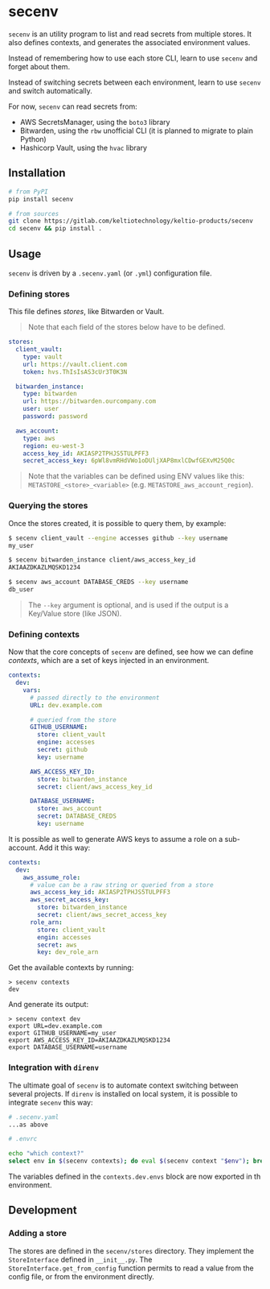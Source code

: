 # secenv

`secenv` is an utility program to list and read secrets from multiple stores.
It also defines contexts, and generates the associated environment values.

Instead of remembering how to use each store CLI, learn to use `secenv` and forget about them.

Instead of switching secrets between each environment, learn to use `secenv` and switch automatically.

For now, `secenv` can read secrets from:

- AWS SecretsManager, using the `boto3` library
- Bitwarden, using the `rbw` unofficial CLI (it is planned to migrate to plain Python)
- Hashicorp Vault, using the `hvac` library


## Installation

```sh
# from PyPI
pip install secenv

# from sources
git clone https://gitlab.com/keltiotechnology/keltio-products/secenv
cd secenv && pip install .
```

## Usage

`secenv` is driven by a `.secenv.yaml` (or `.yml`) configuration file.


### Defining stores

This file defines *stores*, like Bitwarden or Vault.

> Note that each field of the stores below have to be defined.

```yaml
stores:
  client_vault:
    type: vault
    url: https://vault.client.com
    token: hvs.ThIsIsAS3cUr3T0K3N

  bitwarden_instance:
    type: bitwarden
    url: https://bitwarden.ourcompany.com
    user: user
    password: password

  aws_account:
    type: aws
    region: eu-west-3
    access_key_id: AKIASP2TPHJS5TULPFF3
    secret_access_key: 6pWl8vmRHdVWo1oDUljXAP8mxlCDwfGEXvM25Q0c
```

> Note that the variables can be defined using ENV values like this: `METASTORE_<store>_<variable>` (e.g. `METASTORE_aws_account_region`).


### Querying the stores

Once the stores created, it is possible to query them, by example:

```sh
$ secenv client_vault --engine accesses github --key username
my_user

$ secenv bitwarden_instance client/aws_access_key_id
AKIAAZDKAZLMQSKD1234

$ secenv aws_account DATABASE_CREDS --key username
db_user
```

> The `--key` argument is optional, and is used if the output is a Key/Value store (like JSON).


### Defining contexts

Now that the core concepts of `secenv` are defined, see how we can define *contexts*, which are a set of keys injected in an environment.

```yaml
contexts:
  dev:
    vars:
      # passed directly to the environment
      URL: dev.example.com

      # queried from the store
      GITHUB_USERNAME:
        store: client_vault
        engine: accesses
        secret: github
        key: username

      AWS_ACCESS_KEY_ID:
        store: bitwarden_instance
        secret: client/aws_access_key_id

      DATABASE_USERNAME:
        store: aws_account
        secret: DATABASE_CREDS
        key: username
```

It is possible as well to generate AWS keys to assume a role on a sub-account.
Add it this way:

```yaml
contexts:
  dev:
    aws_assume_role:
      # value can be a raw string or queried from a store
      aws_access_key_id: AKIASP2TPHJS5TULPFF3
      aws_secret_access_key:
        store: bitwarden_instance
        secret: client/aws_secret_access_key
      role_arn:
        store: client_vault
        engin: accesses
        secret: aws
        key: dev_role_arn
```

Get the available contexts by running:

```
> secenv contexts
dev
```

And generate its output:

```
> secenv context dev
export URL=dev.example.com
export GITHUB_USERNAME=my_user
export AWS_ACCESS_KEY_ID=AKIAAZDKAZLMQSKD1234
export DATABASE_USERNAME=username
```


### Integration with `direnv`

The ultimate goal of `secenv` is to automate context switching between several projects.
If `direnv` is installed on local system, it is possible to integrate `secenv` this way:

```sh
# .secenv.yaml
...as above

# .envrc

echo "which context?"
select env in $(secenv contexts); do eval $(secenv context "$env"); break; done
```

The variables defined in the `contexts.dev.envs` block are now exported in th environment.


## Development

### Adding a store

The stores are defined in the `secenv/stores` directory. They implement the `StoreInterface` defined in `__init__.py`.
The `StoreInterface.get_from_config` function permits to read a value from the config file, or from the environment directly.
